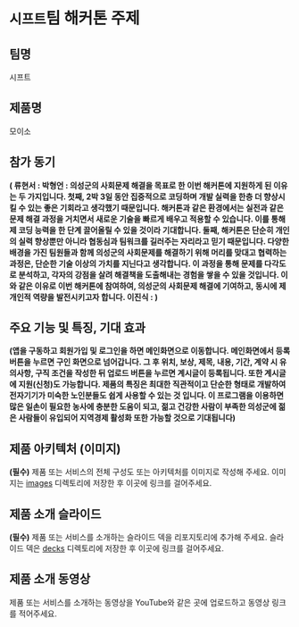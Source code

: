 # `시프트`팀 해커톤 주제

## 팀명

시프트

## 제품명

모이소

## 참가 동기

**(
류현서 : 
박형언 : 의성군의 사회문제 해결을 목표로 한 이번 해커톤에 지원하게 된 이유는 두 가지입니다. 첫째, 2박 3일 동안 집중적으로 코딩하며 개발 실력을 한층 더 향상시킬 수 있는 좋은 기회라고 생각했기 때문입니다. 해커톤과 같은 환경에서는 실전과 같은 문제 해결 과정을 거치면서 새로운 기술을 빠르게 배우고 적용할 수 있습니다. 이를 통해 제 코딩 능력을 한 단계 끌어올릴 수 있을 것이라 기대합니다. 둘째, 해커톤은 단순히 개인의 실력 향상뿐만 아니라 협동심과 팀워크를 길러주는 자리라고 믿기 때문입니다. 다양한 배경을 가진 팀원들과 함께 의성군의 사회문제를 해결하기 위해 머리를 맞대고 협력하는 과정은, 단순한 기술 이상의 가치를 지닌다고 생각합니다. 이 과정을 통해 문제를 다각도로 분석하고, 각자의 강점을 살려 해결책을 도출해내는 경험을 쌓을 수 있을 것입니다. 이와 같은 이유로 이번 해커톤에 참여하여, 의성군의 사회문제 해결에 기여하고, 동시에 제 개인적 역량을 발전시키고자 합니다.
이진식 : 
)**

## 주요 기능 및 특징, 기대 효과

**(앱을 구동하고 회원가입 및 로그인을 하면 메인화면으로 이동합니다. 메인화면에서 등록 버튼을 누르면 구인 화면으로 넘어갑니다. 그 후 위치, 보상, 제목, 내용, 기간, 계약 시 유의사항, 구직 조건을 작성한 뒤 업로드 버튼을 누르면 계시글이 등록됩니다. 또한 계시글에 지원(신청)도 가능합니다. 제품의 특징은 최대한 직관적이고 단순한 형태로 개발하여 전자기기가 미숙한 노인분들도 쉽게 사용할 수 있는 것 입니다. 이 프로그램을 이용하면 많은 일손이 필요한 농사에 충분한 도움이 되고, 젊고 건강한 사람이 부족한 의성군에 젊은 사람들이 유입되어 지역경제 활성화 또한 가능할 것으로 기대됩니다)**

## 제품 아키텍처 (이미지)

**(필수)** 제품 또는 서비스의 전체 구성도 또는 아키텍처를 이미지로 작성해 주세요. 이미지는 [images](./images) 디렉토리에 저장한 후 이곳에 링크를 걸어주세요.

## 제품 소개 슬라이드

**(필수)** 제품 또는 서비스를 소개하는 슬라이드 덱을 리포지토리에 추가해 주세요. 슬라이드 덱은 [decks](./decks) 디렉토리에 저장한 후 이곳에 링크를 걸어주세요.

## 제품 소개 동영상

제품 또는 서비스를 소개하는 동영상을 YouTube와 같은 곳에 업로드하고 동영상 링크를 적어주세요.
